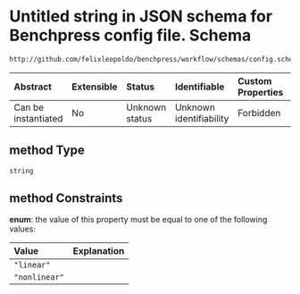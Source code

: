 # Untitled string in JSON schema for Benchpress config file. Schema

```txt
http://github.com/felixleopoldo/benchpress/workflow/schemas/config.schema.json#/definitions/gcastle_iidsim/properties/method
```



| Abstract            | Extensible | Status         | Identifiable            | Custom Properties | Additional Properties | Access Restrictions | Defined In                                                        |
| :------------------ | :--------- | :------------- | :---------------------- | :---------------- | :-------------------- | :------------------ | :---------------------------------------------------------------- |
| Can be instantiated | No         | Unknown status | Unknown identifiability | Forbidden         | Allowed               | none                | [config.schema.json\*](config.schema.json "open original schema") |

## method Type

`string`

## method Constraints

**enum**: the value of this property must be equal to one of the following values:

| Value         | Explanation |
| :------------ | :---------- |
| `"linear"`    |             |
| `"nonlinear"` |             |
